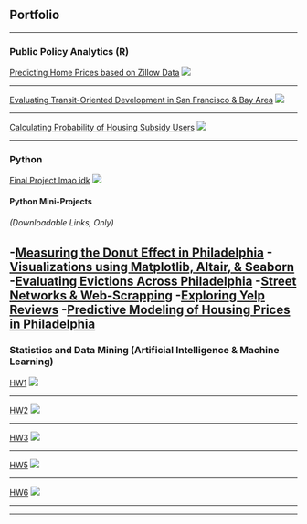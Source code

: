## Portfolio

---

### Public Policy Analytics (R)

[Predicting Home Prices based on Zillow Data](/projects/MidtermAssignment.html)
<img src="images/ZillowPredictionsDashboard.png?raw=true"/>


---
[Evaluating Transit-Oriented Development in San Francisco & Bay Area](/projects/TODAssignment_Kapuvari.html)
<img src="images/TODSanFranBay.png?raw=true"/>

---
[Calculating Probability of Housing Subsidy Users](/projects/TargetingaHousingSubsidyKapuvari.html)
<img src="images/dummy_thumbnail.jpg?raw=true"/>

---

### Python

[Final Project lmao idk](/projects/TODAssignment_Kapuvari.html)
<img src="images/dummy_thumbnail.jpg?raw=true"/>

#### Python Mini-Projects 
###### (Downloadable Links, Only)

-[Measuring the Donut Effect in Philadelphia](/projects/assignment-1.ipynb)
-[Visualizations using Matplotlib, Altair, & Seaborn](/projects/Assignment2Kapuvari.ipynb)
-[Evaluating Evictions Across Philadelphia](/projects/assignment-3.ipynb)
-[Street Networks & Web-Scrapping](/projects/assignment-4.ipynb)
-[Exploring Yelp Reviews](/projects/assignment-5.ipynb)
-[Predictive Modeling of Housing Prices in Philadelphia](/projects/assignment-6.ipynb)
---

### Statistics and Data Mining (Artificial Intelligence & Machine Learning)

[HW1](/projects/TODAssignment_Kapuvari.html)
<img src="images/dummy_thumbnail.jpg?raw=true"/>

---
[HW2](/projects/MidtermAssignment.html)
<img src="images/dummy_thumbnail.jpg?raw=true"/>

---
[HW3](/projects/TargetingaHousingSubsidyKapuvari.html)
<img src="images/dummy_thumbnail.jpg?raw=true"/>

---

[HW5](/projects/TODAssignment_Kapuvari.html)
<img src="images/dummy_thumbnail.jpg?raw=true"/>

---
[HW6](/projects/TODAssignment_Kapuvari.html)
<img src="images/dummy_thumbnail.jpg?raw=true"/>

---


---


